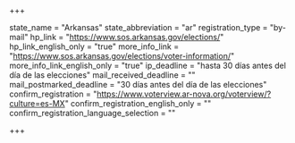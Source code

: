 +++

state_name = "Arkansas"
state_abbreviation = "ar"
registration_type = "by-mail"
hp_link = "https://www.sos.arkansas.gov/elections/"
hp_link_english_only = "true"
more_info_link = "https://www.sos.arkansas.gov/elections/voter-information/"
more_info_link_english_only = "true"
ip_deadline = "hasta 30 días antes del día de las elecciones"
mail_received_deadline = ""
mail_postmarked_deadline = "30 días antes del día de las elecciones"
confirm_registration = "https://www.voterview.ar-nova.org/voterview/?culture=es-MX"
confirm_registration_english_only = ""
confirm_registration_language_selection = ""

+++